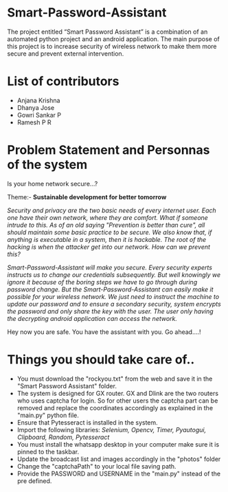 # Smart-Password-Assistant
The project entitled “Smart Password Assistant” is a combination of an automated python project and an android application. The main purpose of this project is to increase security of wireless network to make them more secure and prevent external intervention.

# List of contributors
* Anjana Krishna
* Dhanya Jose
* Gowri Sankar P
* Ramesh P R

# Problem Statement and Personnas of the system
Is your home network secure...?

Theme:- **Sustainable development for better tomorrow**

_Security and privacy are the two basic needs of every internet user. Each one have their own network, where they are comfort. What if someone intrude to this. As of an old saying "Prevention is better than cure", all should maintain some basic practice to be secure. We also know that, if anything is executable in a system, then it is hackable. The root of the hacking is when the attacker get into our network. How can we prevent this?_

_Smart-Password-Assistant will make you secure. Every security experts instructs us to change our credentials subsequently. But well knowingly we ignore it because of the boring steps we have to go through during password change. But the Smart-Password-Assistant can easily make it possible for your wireless network. We just need to instruct the machine to update our password and to ensure a secondary security, system encrypts the password and only share the key with the user. The user only having the decrypting android application can access the network._ 

Hey now you are safe. You have the assistant with you. Go ahead....!


# Things you should take care of..
* You must download the "rockyou.txt" from the web and save it in the "Smart Password Assistant" folder.
* The system is designed for GX router. GX and Dlink are the two routers who uses captcha for login. So for other users the captcha part can be removed and replace the coordinates accordingly as explained in the "main.py" python file.
* Ensure that Pytesseract is installed in the system.
* Import the following libraries: _Selenium, Opencv, Timer, Pyautogui, Clipboard, Random, Pytesseract_
* You must install the whatsapp desktop in your computer make sure it is pinned to the taskbar.
* Update the broadcast list and images accordingly in the "photos" folder
* Change the "captchaPath" to your local file saving path.
* Provide the PASSWORD and USERNAME in the "main.py" instead of the pre defined.
